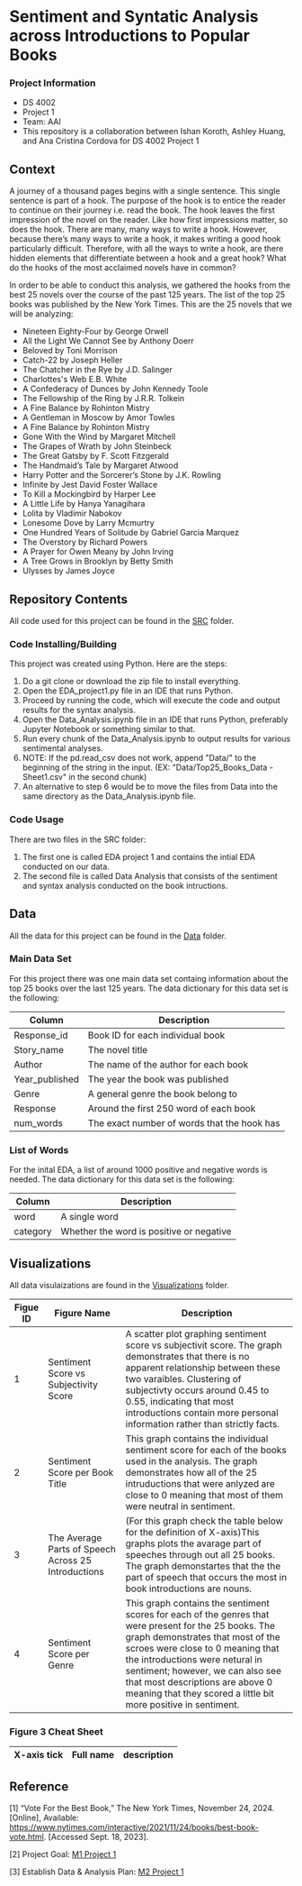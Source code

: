 # Sentiment and Syntatic Analysis across Introductions to Popular Books

### Project Information
  - DS 4002
  - Project 1
  - Team: AAI
  - This repository is a collaboration between Ishan Koroth, Ashley Huang, and Ana Cristina Cordova for DS 4002 Project 1

## Context

A journey of a thousand pages begins with a single sentence. This single sentence is part of a hook. The purpose of the hook is to entice the reader to continue on their journey i.e. read the book. The hook leaves the first impression of the novel on the reader. Like how first impressions matter, so does the hook. There are many, many ways to write a hook. However, because there’s many ways to write a hook, it makes writing a good hook particularly difficult. Therefore, with all the ways to write a hook, are there hidden elements that differentiate between a hook and a great hook? What do the hooks of the most acclaimed novels have in common?

In order to be able to conduct this analysis, we gathered the hooks from the best 25 novels over the course of the past 125 years. The list of the top 25 books was published by the New York Times. This are the 25 novels that we will be analyzing:
  - Nineteen Eighty-Four by George Orwell
  - All the Light We Cannot See	by Anthony Doerr
  - Beloved	by Toni Morrison
  - Catch-22 by Joseph Heller
  - The Chatcher in the Rye	by J.D. Salinger
  - Charlottes's Web	E.B. White
  - A Confederacy of Dunces	 by John Kennedy Toole
  - The Fellowship of the Ring	by J.R.R. Tolkein
  - A Fine Balance	by Rohinton Mistry
  - A Gentleman in Moscow	by Amor Towles
  - A Fine Balance	by Rohinton Mistry
  - Gone With the Wind	by Margaret Mitchell
  - The Grapes of Wrath by	John Steinbeck
  - The Great Gatsby	by F. Scott Fitzgerald
  - The Handmaid’s Tale	by Margaret Atwood
  - Harry Potter and the Sorcerer’s Stone	by J.K. Rowling
  - Infinite by Jest	David Foster Wallace
  - To Kill a Mockingbird	by Harper Lee
  - A Little Life by Hanya Yanagihara
  - Lolita	by Vladimir Nabokov
  - Lonesome Dove	by Larry Mcmurtry
  - One Hundred Years of Solitude by Gabriel Garcia Marquez
  - The Overstory by	Richard Powers
  - A Prayer for Owen Meany	 by John Irving
  - A Tree Grows in Brooklyn	by Betty Smith
  - Ulysses	by James Joyce


## Repository Contents 
All code used for this project can be found in the [SRC](https://github.com/ik4vrb/ds-4002-team-aai/tree/main/SRC) folder.

### Code Installing/Building 
This project was created using Python. Here are the steps:
  1. Do a git clone or download the zip file to install everything.
  2. Open the EDA_project1.py file in an IDE that runs Python.
  3. Proceed by running the code, which will execute the code and output results for the syntax analysis.
  4. Open the Data_Analysis.ipynb file in an IDE that runs Python, preferably Jupyter Notebook or something similar to that.
  5. Run every chunk of the Data_Analysis.ipynb to output results for various sentimental analyses.
  6. NOTE: If the pd.read_csv does not work, append "Data/" to the beginning of the string in the input. (EX: "Data/Top25_Books_Data - Sheet1.csv" in the second chunk)
  7. An alternative to step 6 would be to move the files from Data into the same directory as the Data_Analysis.ipynb file.

### Code Usage
There are two files in the SRC folder:
  1. The first one is called EDA project 1 and contains the intial EDA conducted on our data.
  2.  The second file is called Data Analysis that consists of the sentiment and syntax analysis conducted on the book intructions.

## Data
All the data for this project can be found in the [Data](https://github.com/ik4vrb/ds-4002-team-aai/tree/main/Data) folder.

### Main Data Set
For this project there was one main data set containg information about the top 25 books over the last 125 years. The data dictionary for this data set is the following:

|    Column     |  Description  |
| ------------- | ------------- |
| Response_id    | Book ID for each individual book |
| Story_name     | The novel title |
| Author         | The name of the author for each book |
| Year_published | The year the book was published |
| Genre          | A general genre the book belong to |
| Response       | Around the first 250 word of each book |
| num_words      | The exact number of words that the hook has |

### List of Words
For the inital EDA, a list of around 1000 positive and negative words is needed. The data dictionary for this data set is the following:

|    Column     |  Description  |
| ------------- | ------------- |
| word          | A single word |
| category      | Whether the word is positive or negative |


## Visualizations 
All data visulaizations are found in the [Visualizations](https://github.com/ik4vrb/ds-4002-team-aai/tree/main/Visualizations) folder. 

|    Figue ID     |  Figure Name  |  Description  |
| ----------------| ------------- | ------------- |
|      1          | Sentiment Score vs Subjectivity Score | A scatter plot graphing sentiment score vs subjectivit score. The graph demonstrates that there is no apparent relationship between these two varaibles. Clustering of subjectivty occurs around 0.45 to 0.55, indicating that most introductions contain more personal information rather than strictly facts.|
|      2          | Sentiment Score per Book Title | This graph contains the individual sentiment score for each of the books used in the analysis. The graph demonstrates how all of the 25 intruductions that were anlyzed are close to 0 meaning that most of them were neutral in sentiment. |
|      3          | The Average Parts of Speech Across 25 Introductions|(For this graph check the table below for the definition of X-axis)This graphs plots the avarage part of speeches through out all 25 books. The graph demonstartes that the the part of speech that occurs the most in book introductions are nouns.|
|      4          | Sentiment Score per Genre| This graph contains the sentiment scores for each of the genres that were present for the 25 books. The graph demonstrates that most of the scroes were close to 0 meaning that the introductions were netural in sentiment; however, we can also see that most descriptions are above 0 meaning that they scored a little bit more positive in sentiment. |

### Figure 3 Cheat Sheet
|    X-axis tick  |  Full name    |  description  |
| ----------------| ------------- | ------------- |


## Reference
[1] “Vote For the Best Book,” The New York Times, November 24, 2024. [Online], Available: https://www.nytimes.com/interactive/2021/11/24/books/best-book-vote.html. [Accessed Sept. 18, 2023].

[2] Project Goal: [M1 Project 1](https://docs.google.com/document/d/1i4sS1NQyEUDuwy_ixIY1v-LkcXKPx7PHKQ6wzbPDzV4/edit?usp=sharing)

[3] Establish Data & Analysis Plan: [M2 Project 1](https://docs.google.com/document/d/1cel0WBVufGpupIIiwYumxygtfpUAnK3bwc2n_Wfrvc8/edit?usp=sharing)

